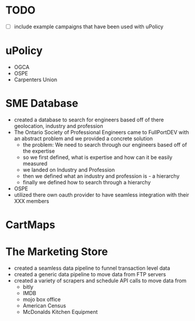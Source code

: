 # TODO
- [ ] include example campaigns that have been used with uPolicy


# uPolicy
- OGCA
- OSPE
- Carpenters Union

# SME Database
- created a database to search for engineers based off of there geolocation, industry and profession
- The Ontario Society of Professional Engineers came to FullPortDEV with an abstract problem and we provided a concrete solution
  - the problem: We need to search through our engineers based off of the expertise
  - so we first defined, what is expertise and how can it be easily measured
  - we landed on Industry and Profession
  - then we defined what an industry and profession is - a hierarchy
  - finally we defined how to search through a hierarchy
- OSPE
- utilized there own oauth provider to have seamless integration with their XXX members


# CartMaps


# The Marketing Store
- created a seamless data pipeline to funnel transaction level data 
- created a generic data pipeline to move data from FTP servers
- created a variety of scrapers and schedule API calls to move data from
  - bitly
  - IMDB
  - mojo box office
  - American Census
  - McDonalds Kitchen Equipment